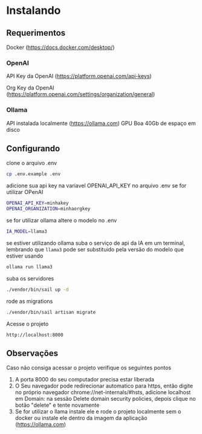 # Instalando

## Requerimentos

Docker (https://docs.docker.com/desktop/)

### OpenAI
API Key da OpenAI (https://platform.openai.com/api-keys)

Org Key da OpenAI (https://platform.openai.com/settings/organization/general)

### Ollama
API instalada localmente (https://ollama.com)
GPU Boa
40Gb de espaço em disco

## Configurando

clone o arquivo .env
```sh
cp .env.example .env
```

adicione sua api key na variavel OPENAI_API_KEY no arquivo .env se for utilizar OPenAI
```sh
OPENAI_API_KEY=minhakey
OPENAI_ORGANIZATION=minhaorgkey
```

se for utilizar ollama altere o modelo no .env
```sh
IA_MODEL=llama3
```

se estiver utilizando ollama suba o serviço de api da IA em um terminal, 
lembrando que `llama3` pode ser substituido pela versão do modelo que estiver usando 
```sh
ollama run llama3
```

suba os servidores
```sh
./vendor/bin/sail up -d
```

rode as migrations
```sh
./vendor/bin/sail artisan migrate
```

Acesse o projeto
```
http://localhost:8000
```

## Observações

Caso não consiga acessar o projeto verifique os seguintes pontos

1. A porta 8000 do seu computador precisa estar liberada
2. O Seu navegador pode redirecionar automatico para https, então digite no próprio navegador chrome://net-internals/#hsts, adicione localhost em Domain: na sessão Delete domain security policies, depois clique no botão "delete" e tente novamente
3. Se for utilizar o llama instale ele e rode o projeto localmente sem o docker ou instale ele dentro da imagem da aplicação (https://ollama.com)
